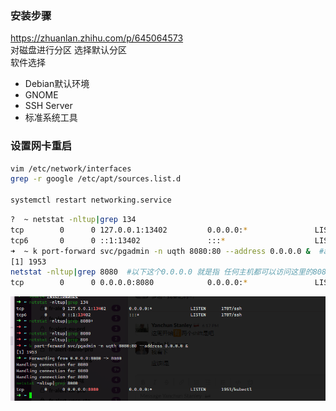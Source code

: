 
### 安装步骤
https://zhuanlan.zhihu.com/p/645064573  
对磁盘进行分区 选择默认分区    
软件选择 
- Debian默认环境
- GNOME
- SSH Server
- 标准系统工具


### 设置网卡重启
```bash
vim /etc/network/interfaces
grep -r google /etc/apt/sources.list.d

systemctl restart networking.service
```

```bash
?  ~ netstat -nltup|grep 134
tcp        0      0 127.0.0.1:13402         0.0.0.0:*               LISTEN      1787/ssh            
tcp6       0      0 ::1:13402               :::*                    LISTEN      1787/ssh 
➜  ~ k port-forward svc/pgadmin -n uqth 8080:80 --address 0.0.0.0 &  #address允许任意主机访问
[1] 1953
netstat -nltup|grep 8080  #以下这个0.0.0.0 就是指 任何主机都可以访问这里的8080端口                                    
tcp        0      0 0.0.0.0:8080            0.0.0.0:*               LISTEN      1953/kubectl 


```

![](./img/image.png)
